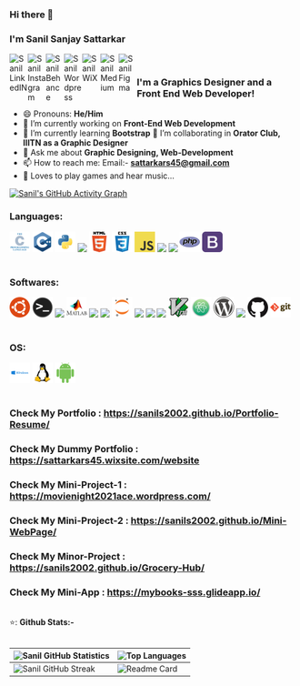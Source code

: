 ### Hi there 👋
### I'm Sanil Sanjay Sattarkar

<a href="https://www.linkedin.com/in/sanil-sattarkar-529132202/">
  <img align="left" alt="Sanil LinkedIN" width="32px" src="https://cdn.jsdelivr.net/npm/simple-icons@v3.13.0/icons/linkedin.svg" target="_blank" />
</a>
<a href="https://www.instagram.com/sanil_0205/">
  <img align="left" alt="Sanil Instagram" width="32px" src="https://cdn.jsdelivr.net/npm/simple-icons@v3.13.0/icons/instagram.svg" target="_blank" />
</a>
<a href="https://www.behance.net/sanilsattarkar">
  <img align="left" alt="Sanil Behance" width="32px" src="https://cdn.jsdelivr.net/npm/simple-icons@3.13.0/icons/behance.svg" target="_blank" />
</a>
<a href="https://wordpress.com/home/movienight2021ace.wordpress.com">  
  <img align="left" alt="Sanil Wordpress" width="32px" src="https://cdn.jsdelivr.net/npm/simple-icons@3.13.0/icons/wordpress.svg" target="_blank" />
</a>
<a href="https://manage.wix.com/dashboard/a1049893-15a6-42ca-9a47-58d831fbfc1c/home?referralInfo=EDITOR">  
  <img align="left" alt="Sanil WiX" width="32px" src="https://cdn.jsdelivr.net/npm/simple-icons@3.13.0/icons/wix.svg" target="_blank" />
</a>
<a href="https://medium.com/@sattarkars45">  
  <img align="left" alt="Sanil Medium" width="32px" src="https://cdn.jsdelivr.net/npm/simple-icons@3.13.0/icons/medium.svg" target="_blank" />
</a>
<a href="https://www.figma.com/files/user/939226844701567191?fuid=939226844701567191">  
  <img align="left" alt="Sanil Figma" width="32px" src="https://cdn.jsdelivr.net/npm/simple-icons@3.13.0/icons/figma.svg" target="_blank" />
</a>
<br/>

### I'm a Graphics Designer and a Front End Web Developer!

- 😄 Pronouns: <b>He/Him</b>
- 🔭 I’m currently working on <b>Front-End Web Development</b>   
- 🌱 I’m currently learning <b>Bootstrap</b> 
👯 I’m collaborating in <b>Orator Club, IIITN as a Graphic Designer</b>
- 💬 Ask me about <b>Graphic Designing, Web-Development</b>  
- 📫 How to reach me: Email:- <b>sattarkars45@gmail.com</b>
- 🤔 Loves to play games and hear music...

[![Sanil's GitHub Activity Graph](https://activity-graph.herokuapp.com/graph?username=sanils2002&theme=nord)](https://git.io/sanils2002)

### Languages:

<section>
<code><img width="36px" src="https://raw.githubusercontent.com/github/explore/80688e429a7d4ef2fca1e82350fe8e3517d3494d/topics/c/c.png"></code>
<code><img width="36px" src="https://raw.githubusercontent.com/github/explore/80688e429a7d4ef2fca1e82350fe8e3517d3494d/topics/cpp/cpp.png"></code>
<code><img width="36px" src="https://raw.githubusercontent.com/github/explore/80688e429a7d4ef2fca1e82350fe8e3517d3494d/topics/python/python.png"></code>
<code><img width="36px" src="https://i.pinimg.com/originals/8c/b1/8c/8cb18c72082d13eb581cf6d452e8e266.png"></code>  
<code><img width="36px" src="https://raw.githubusercontent.com/github/explore/80688e429a7d4ef2fca1e82350fe8e3517d3494d/topics/html/html.png"></code>
<code><img width="36px" src="https://raw.githubusercontent.com/github/explore/80688e429a7d4ef2fca1e82350fe8e3517d3494d/topics/css/css.png"></code>
<code><img width="36px" src="https://raw.githubusercontent.com/github/explore/80688e429a7d4ef2fca1e82350fe8e3517d3494d/topics/javascript/javascript.png"></code>
<code><img width="36px" src="https://png.pngtree.com/element_our/png_detail/20181227/xml-vector-icon-png_287418.jpg"></code> 
<code><img width="36px" src="https://media.istockphoto.com/vectors/white-xsl-file-document-icon-download-xsl-button-icon-isolated-with-vector-id1145457366?k=20&m=1145457366&s=170667a&w=0&h=DgSUDr7VMAXzboK5f4tEroXxqwfUe1hpYzZjykeiy5g="></code>
<code><img width="36px" src="https://raw.githubusercontent.com/github/explore/ccc16358ac4530c6a69b1b80c7223cd2744dea83/topics/php/php.png"></code>  
<code><img width="36px" src="https://raw.githubusercontent.com/github/explore/80688e429a7d4ef2fca1e82350fe8e3517d3494d/topics/bootstrap/bootstrap.png"></code>
</section>
<br/>

### Softwares:

<section>
<code><img width="36px" src="https://raw.githubusercontent.com/github/explore/80688e429a7d4ef2fca1e82350fe8e3517d3494d/topics/ubuntu/ubuntu.png"></code>
<code><img width="36px" src="https://raw.githubusercontent.com/github/explore/d92924b1d925bb134e308bd29c9de6c302ed3beb/topics/terminal/terminal.png"></code>
<code><img width="36px" src="https://cdn.jsdelivr.net/npm/simple-icons@3.13.0/icons/autodesk.svg"></code>  
<code><img width="36px" src="https://raw.githubusercontent.com/github/explore/80688e429a7d4ef2fca1e82350fe8e3517d3494d/topics/matlab/matlab.png"></code>
<code><img width="36px" src="https://cdn.jsdelivr.net/npm/simple-icons@3.13.0/icons/visualstudiocode.svg"></code>
<code><img width="36px" src="https://cdn.jsdelivr.net/npm/simple-icons@3.13.0/icons/eclipseide.svg"></code>
<code><img width="36px" src="https://raw.githubusercontent.com/github/explore/80688e429a7d4ef2fca1e82350fe8e3517d3494d/topics/jupyter-notebook/jupyter-notebook.png"></code>
<code><img width="36px" src="https://upload.wikimedia.org/wikipedia/commons/thumb/0/04/Gnusim8085_Logo.svg/800px-Gnusim8085_Logo.svg.png"></code>
<code><img width="36px" src="https://upload.wikimedia.org/wikipedia/commons/thumb/f/fe/Apache_Tomcat_logo.svg/1280px-Apache_Tomcat_logo.svg.png"></code>
<code><img width="36px" src="https://upload.wikimedia.org/wikipedia/commons/f/f8/WampServer-logo.png"></code>  
<code><img width="36px" src="https://raw.githubusercontent.com/github/explore/80688e429a7d4ef2fca1e82350fe8e3517d3494d/topics/vim/vim.png"></code>
<code><img width="36px" src="https://raw.githubusercontent.com/github/explore/80688e429a7d4ef2fca1e82350fe8e3517d3494d/topics/atom/atom.png"></code>  
<code><img width="36px" src="https://raw.githubusercontent.com/github/explore/80688e429a7d4ef2fca1e82350fe8e3517d3494d/topics/wordpress/wordpress.png"></code>
<code><img width="36px" src="https://cdn.jsdelivr.net/npm/simple-icons@3.13.0/icons/wix.svg"></code>
<code><img width="36px" src="https://raw.githubusercontent.com/github/explore/78df643247d429f6cc873026c0622819ad797942/topics/github/github.png"></code>
<code><img width="36px" src="https://raw.githubusercontent.com/github/explore/80688e429a7d4ef2fca1e82350fe8e3517d3494d/topics/git/git.png"></code>  
</section>
<br/>

### OS:

<section>
<code><img width="36px" src="https://raw.githubusercontent.com/github/explore/80688e429a7d4ef2fca1e82350fe8e3517d3494d/topics/windows/windows.png"></code>
<code><img width="36px" src="https://raw.githubusercontent.com/github/explore/80688e429a7d4ef2fca1e82350fe8e3517d3494d/topics/linux/linux.png"></code>
<code><img width="36px" src="https://raw.githubusercontent.com/github/explore/80688e429a7d4ef2fca1e82350fe8e3517d3494d/topics/android/android.png"></code>
</section>
<br/>

### Check My Portfolio : https://sanils2002.github.io/Portfolio-Resume/ <br>
### Check My Dummy Portfolio : https://sattarkars45.wixsite.com/website <br>
### Check My Mini-Project-1 : https://movienight2021ace.wordpress.com/ <br>
### Check My Mini-Project-2 : https://sanils2002.github.io/Mini-WebPage/ <br> 
### Check My Minor-Project : https://sanils2002.github.io/Grocery-Hub/ <br>
### Check My Mini-App : https://mybooks-sss.glideapp.io/ <br>
<br/>

<summary>⭐: <b>Github Stats:-</b></summary><br/>

| ![Sanil GitHub Statistics](https://github-readme-stats.vercel.app/api?username=sanils2002&show_icons=true&theme=cobalt) | ![Top Languages](https://github-readme-stats.vercel.app/api/top-langs/?username=sanils2002&theme=cobalt&layout=compact&langs_count=15) |
| --- | --- |
| ![Sanil GitHub Streak](https://github-readme-streak-stats.herokuapp.com/?user=sanils2002&theme=cobalt) | ![Readme Card](https://github-readme-stats.vercel.app/api/pin/?username=sanils2002&repo=MATLAB-PROJECTS&theme=cobalt) |
